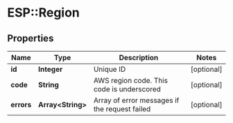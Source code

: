 # ESP::Region

## Properties
Name | Type | Description | Notes
------------ | ------------- | ------------- | -------------
**id** | **Integer** | Unique ID | [optional] 
**code** | **String** | AWS region code. This code is underscored | [optional] 
**errors** | **Array&lt;String&gt;** | Array of error messages if the request failed | [optional] 


